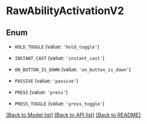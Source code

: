 # RawAbilityActivationV2


## Enum

* `HOLD_TOGGLE` (value: `'hold_toggle'`)

* `INSTANT_CAST` (value: `'instant_cast'`)

* `ON_BUTTON_IS_DOWN` (value: `'on_button_is_down'`)

* `PASSIVE` (value: `'passive'`)

* `PRESS` (value: `'press'`)

* `PRESS_TOGGLE` (value: `'press_toggle'`)

[[Back to Model list]](../README.md#documentation-for-models) [[Back to API list]](../README.md#documentation-for-api-endpoints) [[Back to README]](../README.md)


